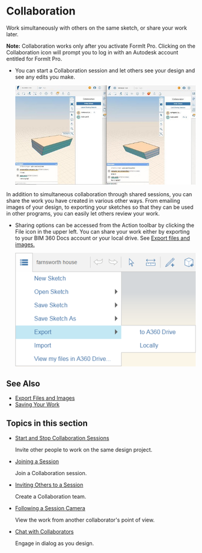 # Collaboration

Work simultaneously with others on the same sketch, or share your work later.

**Note:** Collaboration works only after you activate FormIt Pro. Clicking on the Collaboration icon will prompt you to log in with an Autodesk account entitled for FormIt Pro.

* You can start a Collaboration session and let others see your design and see any edits you make.

  ![](../.gitbook/assets/guid-532951e8-d393-4642-85b8-1383fa39bbfc-low.jpg)

In addition to simultaneous collaboration through shared sessions, you can share the work you have created in various other ways. From emailing images of your design, to exporting your sketches so that they can be used in other programs, you can easily let others review your work.

* Sharing options can be accessed from the Action toolbar by clicking the File icon in the upper left. You can share your work either by exporting to your BIM 360 Docs account or your local drive. See [Export files and images.](https://github.com/formit3d/autodesk-formit-360-web-help/tree/b94092a615fd6c673021a2b2f7cc67dcd4ba45ce/Manage%20Your%20Data/Export%20Files%20and%20Images.md)

  ![](../.gitbook/assets/guid-0fe88e44-6422-45f1-b81a-994160e2cd21-low.png)

## See Also

* [Export Files and Images](https://github.com/formit3d/autodesk-formit-360-web-help/tree/b94092a615fd6c673021a2b2f7cc67dcd4ba45ce/Manage%20Your%20Data/Export%20Files%20and%20Images.md)
* [ Saving Your Work](https://github.com/formit3d/autodesk-formit-360-web-help/tree/b94092a615fd6c673021a2b2f7cc67dcd4ba45ce/Manage%20Your%20Data/Saving%20Your%20Work.md)

## Topics in this section

* [Start and Stop Collaboration Sessions](https://github.com/formit3d/autodesk-formit-360-web-help/tree/b94092a615fd6c673021a2b2f7cc67dcd4ba45ce/Start%20and%20Stop%20Collaborative%20Sessions.md)

  Invite other people to work on the same design project.

* [Joining a Session](https://github.com/formit3d/autodesk-formit-360-web-help/tree/b94092a615fd6c673021a2b2f7cc67dcd4ba45ce/Joining%20a%20Session.md)

  Join a Collaboration session.

* [Inviting Others to a Session ](https://github.com/formit3d/autodesk-formit-360-web-help/tree/b94092a615fd6c673021a2b2f7cc67dcd4ba45ce/Inviting%20Others%20to%20a%20Session.md)

  Create a Collaboration team.

* [Following a Session Camera](https://github.com/formit3d/autodesk-formit-360-web-help/tree/b94092a615fd6c673021a2b2f7cc67dcd4ba45ce/Following%20a%20Session%20Camera.md)

  View the work from another collaborator's point of view.

* [Chat with Collaborators ](https://github.com/formit3d/autodesk-formit-360-web-help/tree/b94092a615fd6c673021a2b2f7cc67dcd4ba45ce/Chat%20with%20Collaborators.md)

  Engage in dialog as you design.

